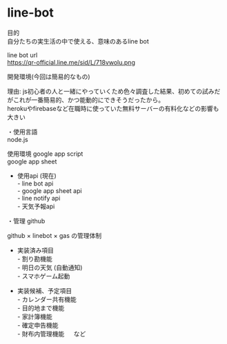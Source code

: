 # line-bot

目的  
自分たちの実生活の中で使える、意味のあるline bot

line bot url  
https://qr-official.line.me/sid/L/718vwolu.png

開発環境(今回は簡易的なもの)

理由: js初心者の人と一緒にやっていくため色々調査した結果、初めての試みだがこれが一番簡易的、かつ能動的にできそうだったから。  
      herokuやfirebaseなど在職時に使っていた無料サーバーの有料化などの影響も大きい  

・使用言語  
node.js


使用環境
google app script  
google app sheet


+ 使用api (現在)  
      - line bot api  
      - google app sheet api  
      - line notify api  
      - 天気予報api  

・管理
github  

github × linebot × gas の管理体制

+ 実装済み項目   
       - 割り勘機能  
       - 明日の天気 (自動通知)  
       - スマホゲーム起動  

+ 実装候補、予定項目  
       - カレンダー共有機能  
       - 目的地まで機能  
       - 家計簿機能  
       - 確定申告機能  
       - 財布内管理機能   　
       など
          
    
